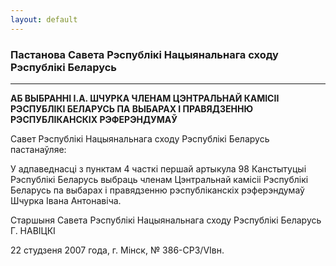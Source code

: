 ```yaml
---
layout: default
---
```


### Пастанова Савета Рэспублікі Нацыянальнага сходу Рэспублікі Беларусь

****

**АБ ВЫБРАННI I.А. ШЧУРКА ЧЛЕНАМ ЦЭНТРАЛЬНАЙ КАМIСII РЭСПУБЛIКI БЕЛАРУСЬ
ПА ВЫБАРАХ I ПРАВЯДЗЕННЮ РЭСПУБЛIКАНСКIХ РЭФЕРЭНДУМАЎ**

Савет Рэспублікі Нацыянальнага сходу Рэспублікі Беларусь пастанаўляе:

У адпаведнасці з пунктам 4 часткі першай артыкула 98 Канстытуцыі
Рэспублікі Беларусь выбраць членам Цэнтральнай камісіі
Рэспублікі Беларусь па выбарах і правядзенню рэспубліканскіх
рэферэндумаў Шчурка Iвана Антонавіча.

Старшыня Савета Рэспублікі Нацыянальнага сходу Рэспублікі Беларусь Г.
НАВIЦКI

22 студзеня 2007 года, г. Мінск, № 386-СРЗ/VIвн.
